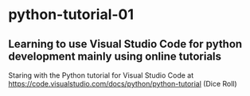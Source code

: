 # python-tutorial-01

## Learning to use Visual Studio Code for python development mainly using online tutorials

Staring with the Python tutorial for Visual Studio Code at https://code.visualstudio.com/docs/python/python-tutorial (Dice Roll)
